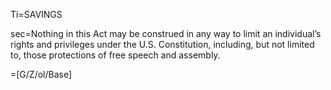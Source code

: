 Ti=SAVINGS

sec=Nothing in this Act may be construed in any way to limit an individual’s rights and privileges under the U.S. Constitution, including, but not limited to, those protections of free speech and assembly.

=[G/Z/ol/Base]
